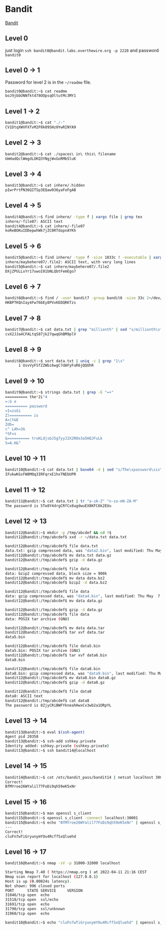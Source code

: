 # Bandit

[Bandit](https://overthewire.org/wargames/bandit/)

## Level 0

just login `ssh bandit0@bandit.labs.overthewire.org -p 2220` and password `bandit0`

## Level 0 -> 1

Password for level 2 is in the `~/readme` file.

```bash
bandit0@bandit:~$ cat readme
boJ9jbbUNNfktd78OOpsqOltutMc3MY1
```

## Level 1 -> 2

```bash
bandit1@bandit:~$ cat "./-"
CV1DtqXWVFXTvM2F0k09SHz0YwRINYA9
```

## Level 2 -> 3

```bash
bandit2@bandit:~$ cat ./spaces\ in\ this\ filename
UmHadQclWmgdLOKQ3YNgjWxGoRMb5luK
```

## Level 3 -> 4

```bash
bandit3@bandit:~$ cat inhere/.hidden
pIwrPrtPN36QITSp3EQaw936yaFoFgAB
```

## Level 4 -> 5

```bash
bandit4@bandit:~$ find inhere/ -type f | xargs file | grep tex
inhere/-file07: ASCII text
bandit4@bandit:~$ cat inhere/-file07
koReBOKuIDDepwhWk7jZC0RTdopnAYKh
```

## Level 5 -> 6

```bash
bandit5@bandit:~$ find inhere/ -type f -size 1033c ! -executable | xargs file | grep text 
inhere/maybehere07/.file2: ASCII text, with very long lines
bandit5@bandit:~$ cat inhere/maybehere07/.file2
DXjZPULLxYr17uwoI01bNLQbtFemEgo7
```

## Level 6 -> 7

```bash
bandit6@bandit:~$ find / -user bandit7 -group bandit6 -size 33c 2>/dev/null | xargs cat
HKBPTKQnIay4Fw76bEy8PVxKEDQRKTzs
```

## Level 7 -> 8

```bash
bandit7@bandit:~$ cat data.txt | grep "millionth" | sed "s/millionth\s*//g"
cvX2JJa4CFALtqS87jk27qwqGhBM9plV
```

## Level 8 -> 9

```bash
bandit8@bandit:~$ sort data.txt | uniq -c | grep "1\s"
      1 UsvVyFSfZZWbi6wgC7dAFyFuR6jQQUhR
```

## Level 9 -> 10

```bash
bandit9@bandit:~$ strings data.txt | grep -E "=+"
========== the*2i"4
=:G e
========== password
<I=zsGi
Z)========== is
A=|t&E
Zdb=
c^ LAh=3G
*SF=s
&========== truKLdjsbJ5g7yyJ2X2R0o3a5HQJFuLk
S=A.H&^
```

## Level 10 -> 11

```bash
bandit10@bandit:~$ cat data.txt | base64 -d | sed "s/The\spassword\sis\s\(.*\)/\1/g"
IFukwKGsFW8MOq3IRFqrxE1hxTNEbUPR
```

## Level 11 -> 12

```bash
bandit11@bandit:~$ cat data.txt | tr "a-zA-Z" "n-za-mN-ZA-M"
The password is 5Te8Y4drgCRfCx8ugdwuEX8KFC6k2EUu
```

## Level 12 -> 13

```bash
bandit12@bandit:~$ mkdir -p /tmp/abcdef && cd !$
bandit12@bandit:/tmp/abcdef$ xxd -r ~/data.txt data.txt

bandit12@bandit:/tmp/abcdef$ file data.txt
data.txt: gzip compressed data, was "data2.bin", last modified: Thu May  7 18:14:30 2020, max compression, from Unix
bandit12@bandit:/tmp/abcdef$ mv data.txt data.gz
bandit12@bandit:/tmp/abcdef$ gzip -d data.gz

bandit12@bandit:/tmp/abcdef$ file data
data: bzip2 compressed data, block size = 900k
bandit12@bandit:/tmp/abcdef$ mv data data.bz2
bandit12@bandit:/tmp/abcdef$ bzip2 -d data.bz2

bandit12@bandit:/tmp/abcdef$ file data
data: gzip compressed data, was "data4.bin", last modified: Thu May  7 18:14:30 2020, max compression, from Unix
bandit12@bandit:/tmp/abcdef$ mv data data.gz

bandit12@bandit:/tmp/abcdef$ gzip -d data.gz
bandit12@bandit:/tmp/abcdef$ file data
data: POSIX tar archive (GNU)

bandit12@bandit:/tmp/abcdef$ mv data data.tar
bandit12@bandit:/tmp/abcdef$ tar xvf data.tar
data5.bin

bandit12@bandit:/tmp/abcdef$ file data5.bin
data5.bin: POSIX tar archive (GNU)
bandit12@bandit:/tmp/abcdef$ tar xvf data6.bin
data8.bin

bandit12@bandit:/tmp/abcdef$ file data8.bin
data8.bin: gzip compressed data, was "data9.bin", last modified: Thu May  7 18:14:30 2020, max compression, from Unix
bandit12@bandit:/tmp/abcdef$ mv data8.bin data8.gz
bandit12@bandit:/tmp/abcdef$ gzip -d data8.gz

bandit12@bandit:/tmp/abcdef$ file data8
data8: ASCII text
bandit12@bandit:/tmp/abcdef$ cat data8
The password is 8ZjyCRiBWFYkneahHwxCv3wb2a1ORpYL
```

## Level 13 -> 14

```bash
bandit13@bandit:~$ eval $(ssh-agent)
Agent pid 20358
bandit13@bandit:~$ ssh-add sshkey.private
Identity added: sshkey.private (sshkey.private)
bandit13@bandit:~$ ssh bandit14@localhost
```

## Level 14 -> 15

```bash
bandit14@bandit:~$ cat /etc/bandit_pass/bandit14 | netcat localhost 30000
Correct!
BfMYroe26WYalil77FoDi9qh59eK5xNr
```

## Level 15 -> 16

```bash
bandit15@bandit:~$ man openssl s_client
bandit15@bandit:~$ openssl s_client -connect localhost:30001
bandit15@bandit:~$ echo "BfMYroe26WYalil77FoDi9qh59eK5xNr" | openssl s_client -connect localhost:30001 -ign_eof
---
Correct!
cluFn7wTiGryunymYOu4RcffSxQluehd
```

## Level 16 -> 17

```bash
bandit16@bandit:~$ nmap -sV -p 31000-32000 localhost

Starting Nmap 7.40 ( https://nmap.org ) at 2022-04-11 21:16 CEST
Nmap scan report for localhost (127.0.0.1)
Host is up (0.00024s latency).
Not shown: 996 closed ports
PORT      STATE SERVICE     VERSION
31046/tcp open  echo
31518/tcp open  ssl/echo
31691/tcp open  echo
31790/tcp open  ssl/unknown
31960/tcp open  echo

bandit16@bandit:~$ echo "cluFn7wTiGryunymYOu4RcffSxQluehd" | openssl s_client --connect localhost:31790 -ign_eof
```

